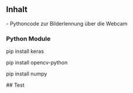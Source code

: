 <h2>Inhalt</h2>
- Pythoncode zur Bilderlennung über die Webcam
<h3>Python Module</h3>
<p>pip install keras</p>
<p>pip install opencv-python</p>
<p>pip install numpy</p>
## Test
